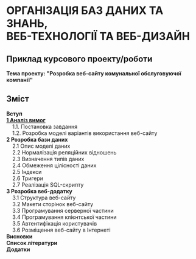 # ОРГАНІЗАЦІЯ БАЗ ДАНИХ ТА ЗНАНЬ,<br/> ВЕБ-ТЕХНОЛОГІЇ ТА ВЕБ-ДИЗАЙН

## Приклад курсового проекту/роботи

**Тема проекту: "Розробка веб-сайту комунальної обслуговуючої компанії"**

## Зміст

**Вступ**<br/>
[**1 Аналіз вимог**](ch01.md)<br/>
&nbsp;&nbsp;&nbsp;&nbsp;1.1. Постановка завдання<br/>
&nbsp;&nbsp;&nbsp;&nbsp;1.2. Розробка моделі варіантів використання веб-сайту<br/>
**2 Розробка бази даних**<br/>
&nbsp;&nbsp;&nbsp;&nbsp;2.1 Опис моделі даних<br/>
&nbsp;&nbsp;&nbsp;&nbsp;2.2 Нормалізація реляційних відношень<br/>
&nbsp;&nbsp;&nbsp;&nbsp;2.3 Визначення типів даних<br/>
&nbsp;&nbsp;&nbsp;&nbsp;2.4 Обмеження цілісності даних<br/>
&nbsp;&nbsp;&nbsp;&nbsp;2.5 Індекси<br/>
&nbsp;&nbsp;&nbsp;&nbsp;2.6 Тригери<br/>
&nbsp;&nbsp;&nbsp;&nbsp;2.7 Реалізація SQL-скрипту<br/>
**3 Розробка веб-додатку**<br/>
&nbsp;&nbsp;&nbsp;&nbsp;3.1 Структура веб-сайту<br/>
&nbsp;&nbsp;&nbsp;&nbsp;3.2 Макети сторінок веб-сайту<br/>
&nbsp;&nbsp;&nbsp;&nbsp;3.3 Програмування серверної частини<br/>
&nbsp;&nbsp;&nbsp;&nbsp;3.4 Програмування клієнтської частини<br/>
&nbsp;&nbsp;&nbsp;&nbsp;3.5 Автентифікація користувачів<br/>
&nbsp;&nbsp;&nbsp;&nbsp;3.6 Розміщення веб-сайту в Інтернеті<br/>
**Висновки**<br/>
**Список літератури**<br/>
**Додатки**<br/>
